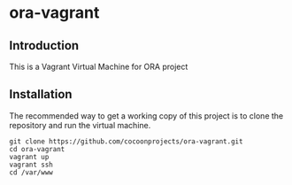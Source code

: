 # ora-vagrant
## Introduction
This is a Vagrant Virtual Machine for ORA project

## Installation
The recommended way to get a working copy of this project is to clone the repository and run the virtual machine.

```
git clone https://github.com/cocoonprojects/ora-vagrant.git
cd ora-vagrant
vagrant up
vagrant ssh
cd /var/www
```
